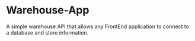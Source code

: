 # Warehouse-App
A simple warehouse API that allows any FrontEnd application to connect to a database and store information.
